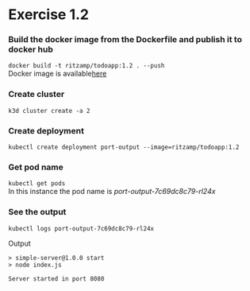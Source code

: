# Exercise 1.2

### Build the docker image from the Dockerfile and publish it to docker hub
`docker build -t ritzamp/todoapp:1.2 . --push`   
    Docker image is available[here](https://hub.docker.com/repository/docker/ritzamp/todoapp/general)   
  
### Create cluster  
`k3d cluster create -a 2`   

### Create deployment  
`kubectl create deployment port-output --image=ritzamp/todoapp:1.2`  

### Get pod name  
`kubectl get pods`  
  In this instance the pod name is *port-output-7c69dc8c79-rl24x*   
  
### See the output  
`kubectl logs port-output-7c69dc8c79-rl24x`  

Output    
```
> simple-server@1.0.0 start
> node index.js

Server started in port 8080
```

